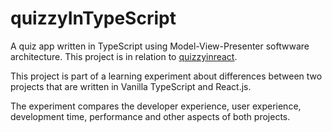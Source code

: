# quizzyInTypeScript
A quiz app written in TypeScript using Model-View-Presenter softwware architecture. This project is in relation to [quizzyinreact](https://github.com/BerkYeni/quizzyinreact).

This project is part of a learning experiment about differences between two projects that are written in Vanilla TypeScript and React.js.

The experiment compares the developer experience, user experience, development time, performance and other aspects of both projects.
